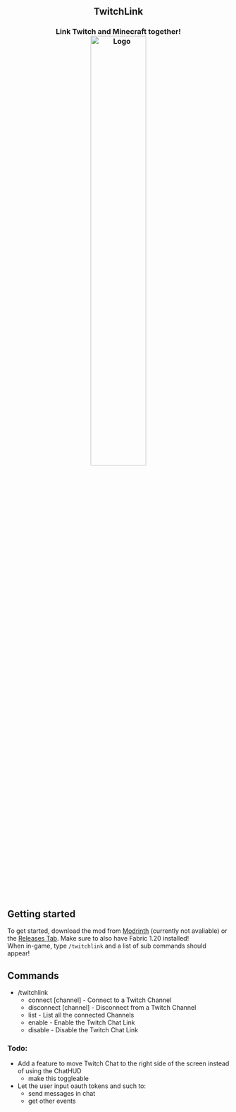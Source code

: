 ## <center>TwitchLink </center>
### <center>Link Twitch and Minecraft together!<br /><img src="https://raw.githubusercontent.com/cosrnic/TwitchLink/main/images/TwitchLinkLogo.png?token=GHSAT0AAAAAABW3BXBHLWZVI23KWAC3YIIYZHGUJIA" width=50% height=50% alt="Logo"></center>

## Getting started
To get started, download the mod from [Modrinth](https://modrinth.com/mod/twitchlink) (currently not avaliable) or the [Releases Tab](https://github.com/cosrnic/TwitchLink/releases). Make sure to also have Fabric 1.20 installed!<br />
When in-game, type `/twitchlink` and a list of sub commands should appear!

## Commands
- /twitchlink
  - connect [channel] - Connect to a Twitch Channel
  - disconnect [channel] - Disconnect from a Twitch Channel
  - list - List all the connected Channels
  - enable - Enable the Twitch Chat Link
  - disable - Disable the Twitch Chat Link

### Todo:
- Add a feature to move Twitch Chat to the right side of the screen instead of using the ChatHUD
  - make this toggleable
- Let the user input oauth tokens and such to:
  - send messages in chat
  - get other events
